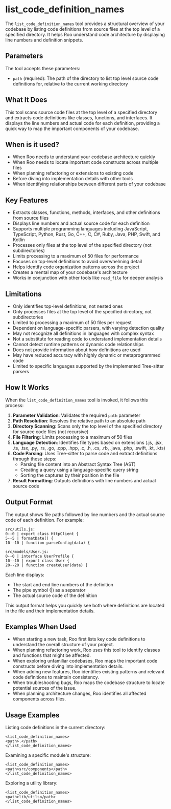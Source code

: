 # list_code_definition_names

The `list_code_definition_names` tool provides a structural overview of your codebase by listing code definitions from source files at the top level of a specified directory. It helps Roo understand code architecture by displaying line numbers and definition snippets.

## Parameters

The tool accepts these parameters:

- `path` (required): The path of the directory to list top level source code definitions for, relative to the current working directory

## What It Does

This tool scans source code files at the top level of a specified directory and extracts code definitions like classes, functions, and interfaces. It displays the line numbers and actual code for each definition, providing a quick way to map the important components of your codebase.

## When is it used?

- When Roo needs to understand your codebase architecture quickly
- When Roo needs to locate important code constructs across multiple files
- When planning refactoring or extensions to existing code
- Before diving into implementation details with other tools
- When identifying relationships between different parts of your codebase

## Key Features

- Extracts classes, functions, methods, interfaces, and other definitions from source files
- Displays line numbers and actual source code for each definition
- Supports multiple programming languages including JavaScript, TypeScript, Python, Rust, Go, C++, C, C#, Ruby, Java, PHP, Swift, and Kotlin
- Processes only files at the top level of the specified directory (not subdirectories)
- Limits processing to a maximum of 50 files for performance
- Focuses on top-level definitions to avoid overwhelming detail
- Helps identify code organization patterns across the project
- Creates a mental map of your codebase's architecture
- Works in conjunction with other tools like `read_file` for deeper analysis

## Limitations

- Only identifies top-level definitions, not nested ones
- Only processes files at the top level of the specified directory, not subdirectories
- Limited to processing a maximum of 50 files per request
- Dependent on language-specific parsers, with varying detection quality
- May not recognize all definitions in languages with complex syntax
- Not a substitute for reading code to understand implementation details
- Cannot detect runtime patterns or dynamic code relationships
- Does not provide information about how definitions are used
- May have reduced accuracy with highly dynamic or metaprogrammed code
- Limited to specific languages supported by the implemented Tree-sitter parsers

## How It Works

When the `list_code_definition_names` tool is invoked, it follows this process:

1. **Parameter Validation**: Validates the required `path` parameter
2. **Path Resolution**: Resolves the relative path to an absolute path
3. **Directory Scanning**: Scans only the top level of the specified directory for source code files (not recursive)
4. **File Filtering**: Limits processing to a maximum of 50 files
5. **Language Detection**: Identifies file types based on extensions (.js, .jsx, .ts, .tsx, .py, .rs, .go, .cpp, .hpp, .c, .h, .cs, .rb, .java, .php, .swift, .kt, .kts)
6. **Code Parsing**: Uses Tree-sitter to parse code and extract definitions through these steps:
   - Parsing file content into an Abstract Syntax Tree (AST)
   - Creating a query using a language-specific query string
   - Sorting the captures by their position in the file
7. **Result Formatting**: Outputs definitions with line numbers and actual source code

## Output Format

The output shows file paths followed by line numbers and the actual source code of each definition. For example:

```
src/utils.js:
0--0 | export class HttpClient {
5--5 | formatDate() {
10--10 | function parseConfig(data) {

src/models/User.js:
0--0 | interface UserProfile {
10--10 | export class User {
20--20 | function createUser(data) {
```

Each line displays:
- The start and end line numbers of the definition
- The pipe symbol (|) as a separator
- The actual source code of the definition

This output format helps you quickly see both where definitions are located in the file and their implementation details.

## Examples When Used

- When starting a new task, Roo first lists key code definitions to understand the overall structure of your project.
- When planning refactoring work, Roo uses this tool to identify classes and functions that might be affected.
- When exploring unfamiliar codebases, Roo maps the important code constructs before diving into implementation details.
- When adding new features, Roo identifies existing patterns and relevant code definitions to maintain consistency.
- When troubleshooting bugs, Roo maps the codebase structure to locate potential sources of the issue.
- When planning architecture changes, Roo identifies all affected components across files.

## Usage Examples

Listing code definitions in the current directory:
```
<list_code_definition_names>
<path>.</path>
</list_code_definition_names>
```

Examining a specific module's structure:
```
<list_code_definition_names>
<path>src/components</path>
</list_code_definition_names>
```

Exploring a utility library:
```
<list_code_definition_names>
<path>lib/utils</path>
</list_code_definition_names>
```
